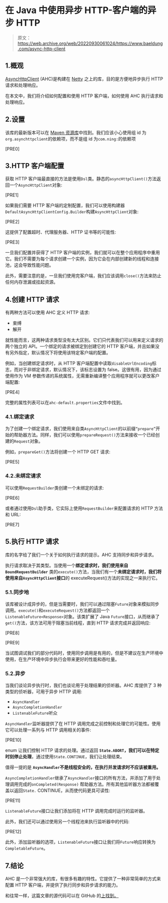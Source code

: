 # 在 Java 中使用异步 HTTP-客户端的异步 HTTP

> 原文：<https://web.archive.org/web/20220930061024/https://www.baeldung.com/async-http-client>

## 1.概观

[AsyncHttpClient](https://web.archive.org/web/20220926195912/https://github.com/AsyncHttpClient/async-http-client) (AHC)是构建在 [Netty](/web/20220926195912/https://www.baeldung.com/netty) 之上的库，目的是方便地异步执行 HTTP 请求和处理响应。

在本文中，我们将介绍如何配置和使用 HTTP 客户端，如何使用 AHC 执行请求和处理响应。

## 2.设置

该库的最新版本可以在 [Maven 资源库](https://web.archive.org/web/20220926195912/https://mvnrepository.com/artifact/org.asynchttpclient/async-http-client)中找到。我们应该小心使用组 id 为`org.asynchttpclient`的依赖项，而不是组 id 为`com.ning:`的依赖项

[PRE0]

## 3.HTTP 客户端配置

获取 HTTP 客户端最直接的方法是使用`Dsl`类。静态的`asyncHttpClient()`方法返回一个`AsyncHttpClient`对象:

[PRE1]

如果我们需要 HTTP 客户端的定制配置，我们可以使用构建器`DefaultAsyncHttpClientConfig.Builder`构建`AsyncHttpClient`对象:

[PRE2]

这提供了配置超时、代理服务器、HTTP 证书等的可能性:

[PRE3]

一旦我们配置并获得了 HTTP 客户端的实例，我们就可以在整个应用程序中重用它。我们不需要为每个请求创建一个实例，因为它会在内部创建新的线程和连接池，这会导致性能问题。

此外，需要注意的是，一旦我们使用完客户端，我们应该调用`close()`方法来防止任何内存泄漏或挂起资源。

## 4.创建 HTTP 请求

有两种方法可以使用 AHC 定义 HTTP 请求:

*   束缚
*   解开

就性能而言，这两种请求类型没有太大区别。它们只代表我们可以用来定义请求的两个独立的 API。一个绑定的请求被绑定到创建它的 HTTP 客户端，并且如果没有另外指定，默认情况下将使用该特定客户端的配置。

例如，当创建绑定请求时，从 HTTP 客户端配置中读取`disableUrlEncoding`标志，而对于非绑定请求，默认情况下，该标志设置为 false。这很有用，因为通过使用作为 VM 参数传递的系统属性，无需重新编译整个应用程序就可以更改客户端配置:

[PRE4]

完整的属性列表可以在`ahc-default.properties`文件中找到。

### 4.1.绑定请求

为了创建一个绑定请求，我们使用来自类`AsyncHttpClient`的以前缀`“prepare”`开始的帮助器方法。同样，我们可以使用`prepareRequest()`方法来接收一个已经创建的`Request`对象。

例如，`prepareGet()`方法将创建一个 HTTP GET 请求:

[PRE5]

### 4.2.未绑定请求

可以使用`RequestBuilder`类创建一个未绑定的请求:

[PRE6]

或者通过使用`Dsl`助手类，它实际上使用`RequestBuilder`来配置请求的 HTTP 方法和 URL:

[PRE7]

## 5.执行 HTTP 请求

库的名字给了我们一个关于如何执行请求的提示。AHC 支持同步和异步请求。

执行请求取决于其类型。当使用一个**绑定请求时，我们使用来自`BoundRequestBuilder`** 类的`execute()`方法，当我们有一个**未绑定请求时，我们将使用来自`AsyncHttpClient`接口**的 executeRequest()方法的实现之一来执行它。

### 5.1.同步地

该库被设计成异步的，但是当需要时，我们可以通过阻塞`Future`对象来模拟同步调用。`execute()`和`executeRequest()`方法都返回一个`ListenableFuture<Response>`对象。该类扩展了 Java `Future`接口，从而继承了`get()`方法，该方法可用于阻塞当前线程，直到 HTTP 请求完成并返回响应:

[PRE8]

[PRE9]

当试图调试我们的部分代码时，使用同步调用是有用的，但是不建议在生产环境中使用，在生产环境中异步执行会带来更好的性能和吞吐量。

### 5.2.异步

当我们谈论异步执行时，我们也谈论用于处理结果的侦听器。AHC 库提供了 3 种类型的侦听器，可用于异步 HTTP 调用:

*   `AsyncHandler`
*   `AsyncCompletionHandler`
*   `ListenableFuture`听众

`AsyncHandler`监听器提供了在 HTTP 调用完成之前控制和处理它的可能性。使用它可以处理一系列与 HTTP 调用相关的事件:

[PRE10]

enum 让我们控制 HTTP 请求的处理。通过返回 **`State.ABORT`，我们可以在特定时刻停止处理**，通过使用`State.CONTINUE`，我们让处理结束。

值得一提的是 **`AsyncHandler`不是线程安全的，在执行并发请求时不应该被重用。**

`AsyncCompletionHandler`继承了`AsyncHandler`接口的所有方法，并添加了用于处理调用完成的`onCompleted(Response)` 帮助器方法。所有其他监听器方法都被覆盖以返回`State.` CONTINUE，从而使代码更具可读性:

[PRE11]

`ListenableFuture`接口让我们添加将在 HTTP 调用完成时运行的监听器。

此外，我们还可以通过使用另一个线程池来执行监听器中的代码:

[PRE12]

此外，添加监听器的选项，`ListenableFuture`接口让我们将`Future`响应转换为`CompletableFuture`。

## 7.结论

AHC 是一个非常强大的库，有很多有趣的特性。它提供了一种非常简单的方式来配置 HTTP 客户端，并提供了执行同步和异步请求的能力。

和往常一样，这篇文章的源代码可以在 GitHub 的[上找到。](https://web.archive.org/web/20220926195912/https://github.com/eugenp/tutorials/tree/master/libraries-http)